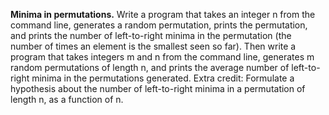 **Minima in permutations.** Write a program that takes an integer n from the command line, generates a random permutation, prints the permutation, and prints the number of left-to-right minima in the permutation (the number of times an element is the smallest seen so far). Then write a program that takes integers m and n from the command line, generates m random permutations of length n, and prints the average number of left-to-right minima in the permutations generated. Extra credit: Formulate a hypothesis about the number of left-to-right minima in a permutation of length n, as a function of n.
